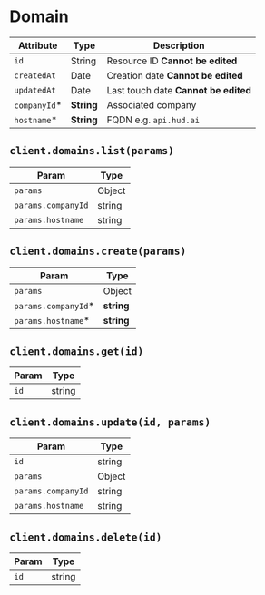 # Domain

| Attribute | Type | Description |
| --------- | ---- | ----------- |
| `id`         | String     | Resource ID **Cannot be edited** |
| `createdAt`  | Date       | Creation date **Cannot be edited** |
| `updatedAt`  | Date       | Last touch date **Cannot be edited** |
| `companyId`* | **String** | Associated company |
| `hostname`*  | **String** | FQDN e.g. `api.hud.ai` |

## `client.domains.list(params)`

| Param | Type |
|-------|------|
| `params`           | Object |
| `params.companyId` | string |
| `params.hostname`  | string |

## `client.domains.create(params)`

| Param | Type |
|-------|------|
| `params`            | Object |
| `params.companyId`* | **string** |
| `params.hostname`*  | **string** |

## `client.domains.get(id)`

| Param | Type |
|-------|------|
| `id` | string |

## `client.domains.update(id, params)`

| Param | Type |
|-------|------|
| `id`               | string |
| `params`           | Object |
| `params.companyId` | string |
| `params.hostname`  | string |

## `client.domains.delete(id)`

| Param | Type |
|-------|------|
| `id` | string |
